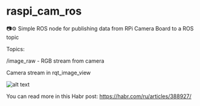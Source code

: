 # raspi_cam_ros

📷⚙️ Simple ROS node for publishing data from RPi Camera Board to a ROS topic

Topics:

/image_raw - RGB stream from camera


Camera stream in rqt_image_view

![alt text](https://hsto.org/r/w1560/files/3bf/79d/e52/3bf79de524f34444973352af07b121ed.png)

You can read more in this Habr post: https://habr.com/ru/articles/388927/

